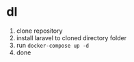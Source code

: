 # dl
1. clone repository
2. install laravel to cloned directory folder
3. run ```docker-compose up -d```
4. done
